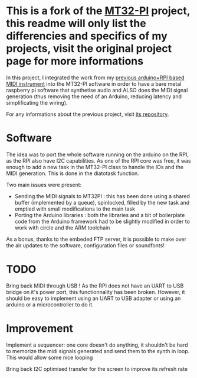 # This is a fork of the [MT32-PI](https://github.com/dwhinham/mt32-pi) project, this readme will only list the differencies and specifics of my projects, visit the original project page for more informations

In this project, I integrated the work from my [previous arduino+RPI based MIDI instrument](https://github.com/Benz0X/midi_diatonic_accordion) into the MT32-PI software in order to have a bare metal raspberry pi software that synthetise audio and ALSO does the MIDI signal generation (thus removing the need of an Arduino, reducing latency and simplificating the wiring).

For any informations about the previous project, visit [its repository](https://github.com/Benz0X/midi_diatonic_accordion).

# Software
The idea was to port the whole software running on the arduino on the RPI, as the RPI also have I2C capabilities. As one of the RPI core was free, it was enough to add a new task in the MT32-PI class to handle the IOs and the MIDI generation. This is done in the diatotask function.

Two main issues were present:
- Sending the MIDI signals to MT32PI : this has been done using a shared buffer (implemented by a queue), spinlocked, filled by the new task and emptied with small modifications to the main task
- Porting the Arduino libraries : both the libraries and a bit of boilerplate code from the Arduino framework had to be slightly modified in order to work with circle and the ARM toolchain

As a bonus, thanks to the embeded FTP server, it is possible to make over the air updates to the software, configuration files or soundfonts!

# TODO
Bring back MIDI through USB ! As the RPI does not have an UART to USB bridge on it's power port, this functionnality has been broken.
However, it should be easy to implement using an UART to USB adapter or using an arduino or a microcontroller to do it.

# Improvement
Implement a sequencer: one core doesn't do anything, it shouldn't be hard to memorize the midi signals generated and send them to the synth in loop. This would allow some nice looping

Bring back I2C optimised transfer for the screen to improve its refresh rate